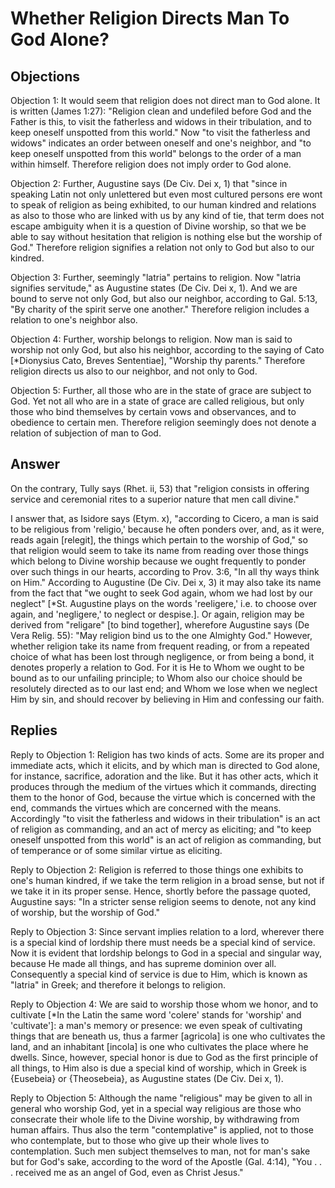 # Whether Religion Directs Man To God Alone?

## Objections

Objection 1: It would seem that religion does not direct man to God alone. It is written (James 1:27): "Religion clean and undefiled before God and the Father is this, to visit the fatherless and widows in their tribulation, and to keep oneself unspotted from this world." Now "to visit the fatherless and widows" indicates an order between oneself and one's neighbor, and "to keep oneself unspotted from this world" belongs to the order of a man within himself. Therefore religion does not imply order to God alone.

Objection 2: Further, Augustine says (De Civ. Dei x, 1) that "since in speaking Latin not only unlettered but even most cultured persons ere wont to speak of religion as being exhibited, to our human kindred and relations as also to those who are linked with us by any kind of tie, that term does not escape ambiguity when it is a question of Divine worship, so that we be able to say without hesitation that religion is nothing else but the worship of God." Therefore religion signifies a relation not only to God but also to our kindred.

Objection 3: Further, seemingly "latria" pertains to religion. Now "latria signifies servitude," as Augustine states (De Civ. Dei x, 1). And we are bound to serve not only God, but also our neighbor, according to Gal. 5:13, "By charity of the spirit serve one another." Therefore religion includes a relation to one's neighbor also.

Objection 4: Further, worship belongs to religion. Now man is said to worship not only God, but also his neighbor, according to the saying of Cato [*Dionysius Cato, Breves Sententiae], "Worship thy parents." Therefore religion directs us also to our neighbor, and not only to God.

Objection 5: Further, all those who are in the state of grace are subject to God. Yet not all who are in a state of grace are called religious, but only those who bind themselves by certain vows and observances, and to obedience to certain men. Therefore religion seemingly does not denote a relation of subjection of man to God.

## Answer

On the contrary, Tully says (Rhet. ii, 53) that "religion consists in offering service and ceremonial rites to a superior nature that men call divine."

I answer that, as Isidore says (Etym. x), "according to Cicero, a man is said to be religious from 'religio,' because he often ponders over, and, as it were, reads again [relegit], the things which pertain to the worship of God," so that religion would seem to take its name from reading over those things which belong to Divine worship because we ought frequently to ponder over such things in our hearts, according to Prov. 3:6, "In all thy ways think on Him." According to Augustine (De Civ. Dei x, 3) it may also take its name from the fact that "we ought to seek God again, whom we had lost by our neglect" [*St. Augustine plays on the words 'reeligere,' i.e. to choose over again, and 'negligere,' to neglect or despise.]. Or again, religion may be derived from "religare" [to bind together], wherefore Augustine says (De Vera Relig. 55): "May religion bind us to the one Almighty God." However, whether religion take its name from frequent reading, or from a repeated choice of what has been lost through negligence, or from being a bond, it denotes properly a relation to God. For it is He to Whom we ought to be bound as to our unfailing principle; to Whom also our choice should be resolutely directed as to our last end; and Whom we lose when we neglect Him by sin, and should recover by believing in Him and confessing our faith.

## Replies

Reply to Objection 1: Religion has two kinds of acts. Some are its proper and immediate acts, which it elicits, and by which man is directed to God alone, for instance, sacrifice, adoration and the like. But it has other acts, which it produces through the medium of the virtues which it commands, directing them to the honor of God, because the virtue which is concerned with the end, commands the virtues which are concerned with the means. Accordingly "to visit the fatherless and widows in their tribulation" is an act of religion as commanding, and an act of mercy as eliciting; and "to keep oneself unspotted from this world" is an act of religion as commanding, but of temperance or of some similar virtue as eliciting.

Reply to Objection 2: Religion is referred to those things one exhibits to one's human kindred, if we take the term religion in a broad sense, but not if we take it in its proper sense. Hence, shortly before the passage quoted, Augustine says: "In a stricter sense religion seems to denote, not any kind of worship, but the worship of God."

Reply to Objection 3: Since servant implies relation to a lord, wherever there is a special kind of lordship there must needs be a special kind of service. Now it is evident that lordship belongs to God in a special and singular way, because He made all things, and has supreme dominion over all. Consequently a special kind of service is due to Him, which is known as "latria" in Greek; and therefore it belongs to religion.

Reply to Objection 4: We are said to worship those whom we honor, and to cultivate [*In the Latin the same word 'colere' stands for 'worship' and 'cultivate']: a man's memory or presence: we even speak of cultivating things that are beneath us, thus a farmer [agricola] is one who cultivates the land, and an inhabitant [incola] is one who cultivates the place where he dwells. Since, however, special honor is due to God as the first principle of all things, to Him also is due a special kind of worship, which in Greek is {Eusebeia} or {Theosebeia}, as Augustine states (De Civ. Dei x, 1).

Reply to Objection 5: Although the name "religious" may be given to all in general who worship God, yet in a special way religious are those who consecrate their whole life to the Divine worship, by withdrawing from human affairs. Thus also the term "contemplative" is applied, not to those who contemplate, but to those who give up their whole lives to contemplation. Such men subject themselves to man, not for man's sake but for God's sake, according to the word of the Apostle (Gal. 4:14), "You . . . received me as an angel of God, even as Christ Jesus."